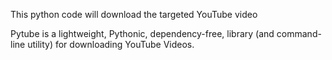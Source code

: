 This python code will download the targeted YouTube video

Pytube is a lightweight, Pythonic, dependency-free, library (and command-line utility) for downloading YouTube Videos.
